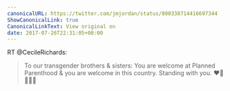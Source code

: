 ```yaml
---
canonicalURL: https://twitter.com/jmjordan/status/890338714416697344
ShowCanonicalLink: true
CanonicalLinkText: View original on
date: 2017-07-26T22:31:05+00:00
---
```

RT @CecileRichards:
> To our transgender brothers &amp; sisters: You are welcome at Planned Parenthood &amp; you are welcome in this country. Standing with you. ❤️💛💚💙💜